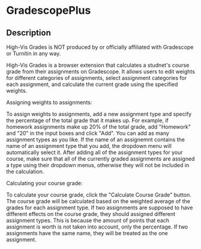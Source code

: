 # GradescopePlus

## Description
High-Vis Grades is NOT produced by or officially affiliated with Gradescope or Turnitin in any way.

High-Vis Grades is a browser extension that calculates a studnet's course grade from their assignments on Gradescope. It allows users to edit weights for different categories of assignments, select assignment categories for each assignment, and calculate the current grade using the specified weights. 

Assigning weights to assignments:

To assign weights to assignments, add a new assignment type and specify the percentage of the total grade that it makes up. For example, if homework assignments make up 20% of the total grade, add "Homework" and "20" in the input boxes and click "Add". You can add as many assignment types as you like. If the name of an assignemnt contains the name of an assignment type that you add, the dropdown menu will automatically select it. After adding all of the assignment types for your course, make sure that all of the currently graded assignments are assigned a type using their dropdown menus, otherwise they will not be included in the calculation.

Calculating your course grade:

To calculate your course grade, click the "Calculate Course Grade" button. The course grade will be calculated based on the weighted average of the grades for each assignment type. If two assignments are supposed to have different effects on the course grade, they should assigned different assignment types. This is because the amount of points that each assignment is worth is not taken into account, only the percentage. If two assignments have the same name, they will be treated as the one assignment.